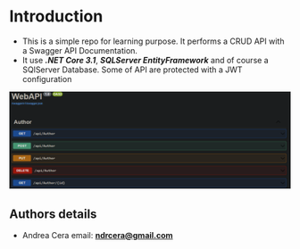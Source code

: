 # Introduction
- This is a simple repo for learning purpose. It performs a CRUD API with a Swagger API Documentation.
- It use ***.NET Core 3.1***, ***SQLServer EntityFramework*** and of course a SQlServer Database. Some of API are protected with a JWT configuration

![Alt text](API.PNG?raw=true "Optional Title")

## Authors details

- Andrea Cera email: **ndrcera@gmail.com**
